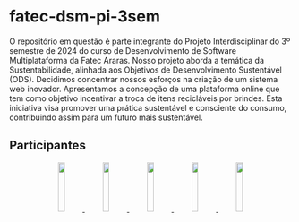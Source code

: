 # fatec-dsm-pi-3sem


<p>O repositório em questão é parte integrante do Projeto Interdisciplinar do 3º semestre de 2024 do curso de Desenvolvimento de Software Multiplataforma da Fatec Araras. Nosso projeto aborda a temática da Sustentabilidade, alinhada aos Objetivos de Desenvolvimento Sustentável (ODS). Decidimos concentrar nossos esforços na criação de um sistema web inovador. Apresentamos a concepção de uma plataforma online que tem como objetivo incentivar a troca de itens recicláveis por brindes. Esta iniciativa visa promover uma prática sustentável e consciente do consumo, contribuindo assim para um futuro mais sustentável.</p>

## Participantes

<p align="center">
  <a href="https://github.com/igornsferreira">
    <img src="https://avatars.githubusercontent.com/igornsferreira" width="15%">
  </a>
  <a href="https://github.com/beamclive">
    <img src="https://avatars.githubusercontent.com/beamclive" width="15%">
  </a>
  <a href="https://github.com/Brubzie">
    <img src="https://avatars.githubusercontent.com/Brubzie" width="15%">
  </a>
  <a href="https://github.com/Eduguinho">
    <img src="https://avatars.githubusercontent.com/Eduguinho" width="15%">
  </a>
  <a href="https://github.com/EndrewFatec">
    <img src="https://avatars.githubusercontent.com/EndrewFatec" width="15%">
  </a>
</p>